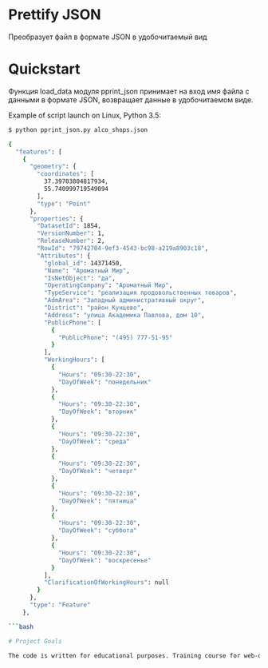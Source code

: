 # Prettify JSON

Преобразует файл в формате JSON в удобочитаемый вид

# Quickstart
Функция load_data модуля pprint_json принимает на вход имя файла с данными в формате JSON, возвращает данные в удобочитаемом виде.

Example of script launch on Linux, Python 3.5:
```bash
$ python pprint_json.py alco_shops.json

{
  "features": [
    {
      "geometry": {
        "coordinates": [
          37.39703804817934,
          55.740999719549094
        ],
        "type": "Point"
      },
      "properties": {
        "DatasetId": 1854,
        "VersionNumber": 1,
        "ReleaseNumber": 2,
        "RowId": "79742784-9ef3-4543-bc98-a219a8903c18",
        "Attributes": {
          "global_id": 14371450,
          "Name": "Ароматный Мир",
          "IsNetObject": "да",
          "OperatingCompany": "Ароматный Мир",
          "TypeService": "реализация продовольственных товаров",
          "AdmArea": "Западный административный округ",
          "District": "район Кунцево",
          "Address": "улица Академика Павлова, дом 10",
          "PublicPhone": [
            {
              "PublicPhone": "(495) 777-51-95"
            }
          ],
          "WorkingHours": [
            {
              "Hours": "09:30-22:30",
              "DayOfWeek": "понедельник"
            },
            {
              "Hours": "09:30-22:30",
              "DayOfWeek": "вторник"
            },
            {
              "Hours": "09:30-22:30",
              "DayOfWeek": "среда"
            },
            {
              "Hours": "09:30-22:30",
              "DayOfWeek": "четверг"
            },
            {
              "Hours": "09:30-22:30",
              "DayOfWeek": "пятница"
            },
            {
              "Hours": "09:30-22:30",
              "DayOfWeek": "суббота"
            },
            {
              "Hours": "09:30-22:30",
      	      "DayOfWeek": "воскресенье"
            }
          ],
          "ClarificationOfWorkingHours": null
        }
      },
      "type": "Feature"
    },

```bash

# Project Goals

The code is written for educational purposes. Training course for web-developers - [DEVMAN.org](https://devman.org)
